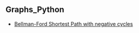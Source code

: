 ## Graphs_Python

* [Bellman-Ford Shortest Path with negative cycles](https://github.com/kerrieMagee/Graphs_Python/blob/main/bellman_ford.py)
